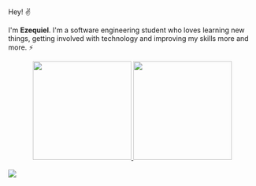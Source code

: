 Hey! :v:

I'm **Ezequiel**. I'm a software engineering student who loves learning new things, getting involved with technology and improving my skills more and more. :zap:

<div align="center">
  <a href="https://github.com/rafaballerini">
  <img height="200em" src="https://github-readme-stats.vercel.app/api?username=EzequielDeOliveira&count_private=true&show_icons=true&count_private=true&theme=github_dark&border_radius=20&include_all_commits=true"/>
  <img height="200em" src="https://github-readme-stats.vercel.app/api/top-langs/?username=EzequielDeOliveira&layout=compact&langs_count=10&theme=github_dark&hide=prolog,css,html,makefile,coffeescript,c,java&border_radius=20"/>
</div>
<br />
<a href="https://www.linkedin.com/in/ezequiel-oliveira/" target="_blank"><img src="https://img.shields.io/badge/-LinkedIn-%230077B5?style=for-the-badge&logo=linkedin&logoColor=white" target="_blank"></a> 
